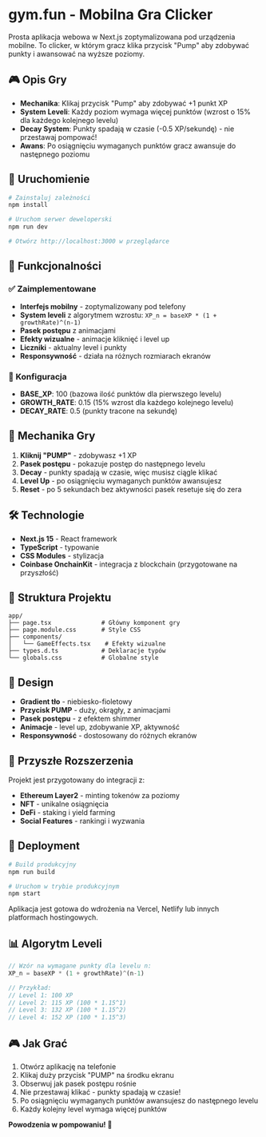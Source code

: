 # gym.fun - Mobilna Gra Clicker

Prosta aplikacja webowa w Next.js zoptymalizowana pod urządzenia mobilne. To clicker, w którym gracz klika przycisk "Pump" aby zdobywać punkty i awansować na wyższe poziomy.

## 🎮 Opis Gry

- **Mechanika**: Klikaj przycisk "Pump" aby zdobywać +1 punkt XP
- **System Leveli**: Każdy poziom wymaga więcej punktów (wzrost o 15% dla każdego kolejnego levelu)
- **Decay System**: Punkty spadają w czasie (-0.5 XP/sekundę) - nie przestawaj pompować!
- **Awans**: Po osiągnięciu wymaganych punktów gracz awansuje do następnego poziomu

## 🚀 Uruchomienie

```bash
# Zainstaluj zależności
npm install

# Uruchom serwer deweloperski
npm run dev

# Otwórz http://localhost:3000 w przeglądarce
```

## 📱 Funkcjonalności

### ✅ Zaimplementowane
- **Interfejs mobilny** - zoptymalizowany pod telefony
- **System leveli** z algorytmem wzrostu: `XP_n = baseXP * (1 + growthRate)^(n-1)`
- **Pasek postępu** z animacjami
- **Efekty wizualne** - animacje kliknięć i level up
- **Liczniki** - aktualny level i punkty
- **Responsywność** - działa na różnych rozmiarach ekranów

### 🔧 Konfiguracja
- **BASE_XP**: 100 (bazowa ilość punktów dla pierwszego levelu)
- **GROWTH_RATE**: 0.15 (15% wzrost dla każdego kolejnego levelu)
- **DECAY_RATE**: 0.5 (punkty tracone na sekundę)

## 🎯 Mechanika Gry

1. **Kliknij "PUMP"** - zdobywasz +1 XP
2. **Pasek postępu** - pokazuje postęp do następnego levelu
3. **Decay** - punkty spadają w czasie, więc musisz ciągle klikać
4. **Level Up** - po osiągnięciu wymaganych punktów awansujesz
5. **Reset** - po 5 sekundach bez aktywności pasek resetuje się do zera

## 🛠 Technologie

- **Next.js 15** - React framework
- **TypeScript** - typowanie
- **CSS Modules** - stylizacja
- **Coinbase OnchainKit** - integracja z blockchain (przygotowane na przyszłość)

## 📁 Struktura Projektu

```
app/
├── page.tsx              # Główny komponent gry
├── page.module.css       # Style CSS
├── components/
│   └── GameEffects.tsx    # Efekty wizualne
├── types.d.ts            # Deklaracje typów
└── globals.css           # Globalne style
```

## 🎨 Design

- **Gradient tło** - niebiesko-fioletowy
- **Przycisk PUMP** - duży, okrągły, z animacjami
- **Pasek postępu** - z efektem shimmer
- **Animacje** - level up, zdobywanie XP, aktywność
- **Responsywność** - dostosowany do różnych ekranów

## 🔮 Przyszłe Rozszerzenia

Projekt jest przygotowany do integracji z:
- **Ethereum Layer2** - minting tokenów za poziomy
- **NFT** - unikalne osiągnięcia
- **DeFi** - staking i yield farming
- **Social Features** - rankingi i wyzwania

## 🚀 Deployment

```bash
# Build produkcyjny
npm run build

# Uruchom w trybie produkcyjnym
npm start
```

Aplikacja jest gotowa do wdrożenia na Vercel, Netlify lub innych platformach hostingowych.

## 📊 Algorytm Leveli

```typescript
// Wzór na wymagane punkty dla levelu n:
XP_n = baseXP * (1 + growthRate)^(n-1)

// Przykład:
// Level 1: 100 XP
// Level 2: 115 XP (100 * 1.15^1)
// Level 3: 132 XP (100 * 1.15^2)
// Level 4: 152 XP (100 * 1.15^3)
```

## 🎮 Jak Grać

1. Otwórz aplikację na telefonie
2. Klikaj duży przycisk "PUMP" na środku ekranu
3. Obserwuj jak pasek postępu rośnie
4. Nie przestawaj klikać - punkty spadają w czasie!
5. Po osiągnięciu wymaganych punktów awansujesz do następnego levelu
6. Każdy kolejny level wymaga więcej punktów

**Powodzenia w pompowaniu! 💪**